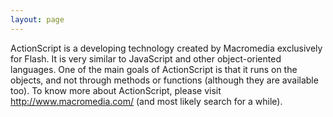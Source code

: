 ```yaml
---
layout: page
---
```


ActionScript is a developing technology created by Macromedia exclusively for Flash. It is very similar to JavaScript and other object-oriented languages.
One of the main goals of ActionScript is that it runs on the objects, and not through methods or functions (although they are available too). To know more about ActionScript, please visit http://www.macromedia.com/ (and most likely search for a while).
